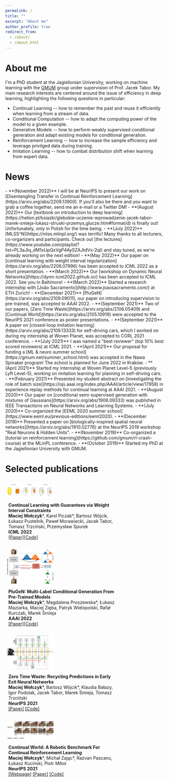 ```yaml
---
permalink: /
title: ""
excerpt: "About me"
author_profile: true
redirect_from: 
  - /about/
  - /about.html
---
```


<h1 id="aboutme"> About me </h1>

I'm a PhD student at the Jagiellonian University, working on machine learning with the [GMUM](https://gmum.net) group under supervision of Prof. Jacek Tabor. My main research interests are centered around the issue of efficiency in deep learning, highlighting the following questions in particular:
- Continual Learning -- how to remember the past and reuse it efficiently when learning from a stream of data.
- Conditional Computation  -- how to adapt the computing power of the model to a given example.
- Generative Models -- how to perform weakly supervised conditional generation and adapt existing models for conditional generation.
- Reinforcement Learning  -- how to increase the sample efficiency and leverage privilged data during training.
- Imitation Learning -- how to combat distribution shift when learning from expert data.


<h1 id="news"> News </h1>
- **(November 2022)** I will be at NeurIPS to present our work on [Disentangling Transfer in Continual Reinforcement Learning](https://arxiv.org/abs/2209.13900). If you'll also be there and you want to grab a coffee together, send me an e-mail or a Twitter DM!
- **(August 2022)** Our [textbook on introduction to deep learning](https://helion.pl/ksiazki/glebokie-uczenie-wprowadzenie-jacek-tabor-marek-smieja-lukasz-struski-przemys,glucze.htm#format/d) is finally out! Unfortunately, only in Polish for the time being.
- **(July 2022)** [MLSS^N](https://mlss.mlinpl.org/) was terrific! Many thanks to all lecturers, co-organizers and participants. Check out [the lectures](https://www.youtube.com/playlist?list=PL3aJIq_dM1xUpQxVgP4AySZAJtdVx-2qI) and stay tuned, as we're already working on the next edition!
- **(May 2022)** Our paper on [continual learning with weight interval regularization](https://arxiv.org/abs/2206.07996) has been accepted to ICML 2022 as a short presentation.
- **(March 2022)** Our [workshop on Dynamic Neural Networks](https://dynn-icml2022.github.io/) has been accepted to ICML 2022. See you in Baltimore!
- **(March 2022)** Started a research internship with [João Sacramento](http://www.joaosacramento.com/) at ETH Zurich!
- **(December 2021)** [PluGeN](https://arxiv.org/abs/2109.09011), our paper on introducing supervision to pre-trained, was accepted to AAAI 2022.
- **(September 2021)** Two of our papers, [Zero Time Waste](https://arxiv.org/abs/2106.05409) and [Continual World](https://arxiv.org/abs/2105.10919) were accepted to the NeurIPS 2021 conference as poster presentations.
- **(September 2021)** A paper on [closed-loop imitation learning](https://arxiv.org/abs/2109.13333) for self-driving cars, which I worked on during my internship at Woven Planet, was accepted to CORL 2021 conference.
- **(July 2021)** I was named a "best reviewer" (top 10% best scored reviewers) at ICML 2021.
- **(April 2021)** Our proposal for funding a [ML & neuro summer school](https://gmum.net/summer_school.html) was accepted in the Nawa Spinaker program! The school is planned for June 2022 in Kraków.
- **(April 2021)** Started my internship at Woven Planet Level-5 (previously Lyft Level-5), working on imitation learning for planning in self-driving cars.
- **(February 2021)** Presented my student abstract on [investigating the role of batch size](https://ojs.aaai.org/index.php/AAAI/article/view/17958) in experience replay methods for continual learning at AAAI 2021. 
- **(August 2020)** Our paper on [conditional semi-supervised generation with mixtures of Gaussians](https://arxiv.org/abs/1906.09333) was published in IEEE Transactions on Neural Networks and Learning Systems. 
- **(July 2020)** Co-organized the [EEML 2020 summer school](https://www.eeml.eu/previous-editions/eeml2020).
- **(December 2019)** Presented a paper on [biologically-inspired spatial neural networks](https://arxiv.org/abs/1910.02776) at the NeurIPS 2019 workshop "Real Neurons & Hidden Units".
- **(November 2019)** Co-organized a [tutorial on reinforcement learning](https://github.com/gmum/rl-crash-course) at the MLinPL conference.
- **(October 2019)** Started my PhD at the Jagiellonian University with GMUM.


<h1 id="publications"> Selected publications </h1>
<div style="margin-bottom: 1em">
    <img src="/images/intercontinet.png" alt="General idea of InterContiNet" style="width: 30%; display: inline-block; vertical-align: middle; padding: 5px">
    <div style="display: inline-block; padding: 10px; vertical-align: middle; width: 70%">
        <strong>Continual Learning with Guarantees via Weight Interval Constraints </strong> <br/>
        <b>Maciej Wołczyk</b>*, Karol Piczak*, Bartosz Wójcik, Łukasz Pustelnik, Paweł Morawiecki, Jacek Tabor, Tomasz Trzciński, Przemysław Spurek <br/>
        <b>ICML 2022</b> <br/>
        <a href="https://arxiv.org/abs/2206.07996">[Paper]</a><a href="https://github.com/gmum/InterContiNet">[Code]</a>
    </div>
</div>

<div style="margin-bottom: 1em">
    <img src="/images/plugen.png" alt="Scheme of PluGeN" style="width: 30%; display: inline-block; vertical-align: middle; padding: 5px">
    <div style="display: inline-block; padding: 10px; vertical-align: middle; width: 70%">
        <strong>PluGeN: Multi-Label Conditional Generation From Pre-Trained Models</strong> <br/>
        <b>Maciej Wołczyk</b>*, Magdalena Proszewska*, Łukasz Maziarka, Maciej Zięba, Patryk Wielopolski, Rafał Kurczab, Marek Śmieja <br/>
        <b>AAAI 2022</b> <br/>
        <a href="https://arxiv.org/abs/2109.09011">[Paper]</a><a href="https://github.com/gmum/plugen">[Code]</a>
    </div>
</div>

<div style="margin-bottom: 1em">
    <img src="/images/ztw.png" alt="Scheme of the Zero Time Waste model" style="width: 30%; display: inline-block; vertical-align: middle; padding: 5px">
    <div style="display: inline-block; padding: 10px; vertical-align: middle; width: 70%">
        <strong>Zero Time Waste: Recycling Predictions in Early Exit Neural Networks</strong> <br/>
        <b>Maciej Wołczyk</b>*, Bartosz Wójcik*, Klaudia Bałazy, Igor Podolak, Jacek Tabor, Marek Śmieja, Tomasz Trzciński <br/>
        <b>NeurIPS 2021</b> <br/>
        <a href="https://arxiv.org/abs/2106.05409">[Paper]</a> <a href="https://github.com/gmum/Zero-Time-Waste">[Code]</a>
    </div>
</div>



<div style="margin-bottom: 1em">
    <img src="/images/continual_world.png" alt="CW20 from Continual World" style="width: 30%; display: inline-block; vertical-align: middle; padding: 5px">
    <div style="display: inline-block; padding: 10px; vertical-align: middle; width: 70%">
        <strong>Continual World: A Robotic Benchmark For Continual Reinforcement Learning</strong> <br/>
        <b>Maciej Wołczyk</b>*, Michał Zając*, Razvan Pascanu, Łukasz Kuciński, Piotr Miłoś <br/>
        <b>NeurIPS 2021</b> <br/>
        <a href="https://github.com/awarelab/continual_world">[Webpage]</a> <a href="https://arxiv.org/abs/2105.10919">[Paper]</a> <a href="https://github.com/awarelab/continual_world">[Code]</a>
    </div>
</div>
